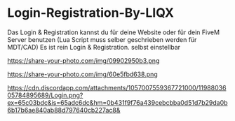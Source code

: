 # Login-Registration-By-LIQX
Das Login &amp; Registration kannst du für deine Website oder für dein FiveM Server benutzen (Lua Script muss selber geschrieben werden für MDT/CAD)  Es ist rein Login &amp; Registration. selbst einstellbar 

https://share-your-photo.com/img/09902950b3.png

https://share-your-photo.com/img/60e5fbd638.png

https://cdn.discordapp.com/attachments/1057007559367721000/1198803605784895689/Login.png?ex=65c03bdc&is=65adc6dc&hm=0b431f9f76a439cebcbba0d51d7b29da0b6b17b6ae840ab88d797640cb227ac8&
